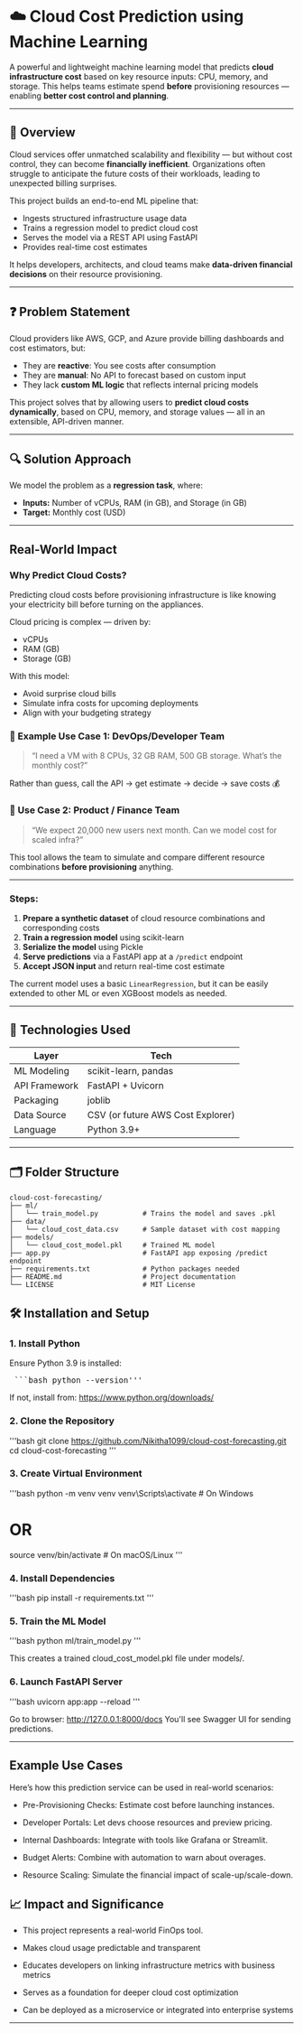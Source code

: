 # ☁️ Cloud Cost Prediction using Machine Learning

A powerful and lightweight machine learning model that predicts **cloud infrastructure cost** based on key resource inputs: CPU, memory, and storage. This helps teams estimate spend **before** provisioning resources — enabling **better cost control and planning**.

---

## 🧠 Overview

Cloud services offer unmatched scalability and flexibility — but without cost control, they can become **financially inefficient**. Organizations often struggle to anticipate the future costs of their workloads, leading to unexpected billing surprises.

This project builds an end-to-end ML pipeline that:

- Ingests structured infrastructure usage data
- Trains a regression model to predict cloud cost
- Serves the model via a REST API using FastAPI
- Provides real-time cost estimates

It helps developers, architects, and cloud teams make **data-driven financial decisions** on their resource provisioning.

---

## ❓ Problem Statement

Cloud providers like AWS, GCP, and Azure provide billing dashboards and cost estimators, but:

- They are **reactive**: You see costs after consumption
- They are **manual**: No API to forecast based on custom input
- They lack **custom ML logic** that reflects internal pricing models

This project solves that by allowing users to **predict cloud costs dynamically**, based on CPU, memory, and storage values — all in an extensible, API-driven manner.

---

## 🔍 Solution Approach

We model the problem as a **regression task**, where:

- **Inputs:** Number of vCPUs, RAM (in GB), and Storage (in GB)
- **Target:** Monthly cost (USD)

---

##  Real-World Impact

###  Why Predict Cloud Costs?

Predicting cloud costs before provisioning infrastructure is like knowing your electricity bill before turning on the appliances.

Cloud pricing is complex — driven by:
-  vCPUs
-  RAM (GB)
-  Storage (GB)

With this model:
-  Avoid surprise cloud bills
-  Simulate infra costs for upcoming deployments
-  Align with your budgeting strategy

### 👤 Example Use Case 1: DevOps/Developer Team

> “I need a VM with 8 CPUs, 32 GB RAM, 500 GB storage. What’s the monthly cost?”

Rather than guess, call the API → get estimate → decide → save costs 💰

### 👤 Use Case 2: Product / Finance Team

> “We expect 20,000 new users next month. Can we model cost for scaled infra?”

This tool allows the team to simulate and compare different resource combinations **before provisioning** anything.

---
### Steps:

1. **Prepare a synthetic dataset** of cloud resource combinations and corresponding costs
2. **Train a regression model** using scikit-learn
3. **Serialize the model** using Pickle
4. **Serve predictions** via a FastAPI app at a `/predict` endpoint
5. **Accept JSON input** and return real-time cost estimate

The current model uses a basic `LinearRegression`, but it can be easily extended to other ML or even XGBoost models as needed.

---

## 🧠 Technologies Used

| Layer          | Tech                    |
|----------------|-------------------------|
| ML Modeling    | scikit-learn, pandas    |
| API Framework  | FastAPI + Uvicorn       |
| Packaging      | joblib                  |
| Data Source    | CSV (or future AWS Cost Explorer) |
| Language       | Python 3.9+             |

---

## 🗂️ Folder Structure
```
cloud-cost-forecasting/
├── ml/
│   └── train_model.py           # Trains the model and saves .pkl
├── data/
│   └── cloud_cost_data.csv      # Sample dataset with cost mapping
├── models/
│   └── cloud_cost_model.pkl     # Trained ML model
├── app.py                       # FastAPI app exposing /predict endpoint
├── requirements.txt             # Python packages needed
├── README.md                    # Project documentation
└── LICENSE                      # MIT License
```
## 🛠️ Installation and Setup

### 1. Install Python

Ensure Python 3.9 is installed:
<pre> ```bash python --version''' </pre>

If not, install from: https://www.python.org/downloads/

### 2. Clone the Repository
'''bash
git clone https://github.com/Nikitha1099/cloud-cost-forecasting.git
cd cloud-cost-forecasting
'''

### 3. Create Virtual Environment
'''bash
python -m venv venv
venv\Scripts\activate     # On Windows
# OR
source venv/bin/activate # On macOS/Linux
'''

### 4. Install Dependencies
'''bash
pip install -r requirements.txt
'''

### 5. Train the ML Model
'''bash
python ml/train_model.py
'''

This creates a trained cloud_cost_model.pkl file under models/.

### 6. Launch FastAPI Server
'''bash
uvicorn app:app --reload
'''

Go to browser: http://127.0.0.1:8000/docs
You'll see Swagger UI for sending predictions.

---
##  Example Use Cases
Here’s how this prediction service can be used in real-world scenarios:

- Pre-Provisioning Checks: Estimate cost before launching instances.

- Developer Portals: Let devs choose resources and preview pricing.

- Internal Dashboards: Integrate with tools like Grafana or Streamlit.

- Budget Alerts: Combine with automation to warn about overages.

- Resource Scaling: Simulate the financial impact of scale-up/scale-down.

## 📈 Impact and Significance
-   This project represents a real-world FinOps tool.

-   Makes cloud usage predictable and transparent

-   Educates developers on linking infrastructure metrics with business metrics

-   Serves as a foundation for deeper cloud cost optimization

-   Can be deployed as a microservice or integrated into enterprise systems

---

